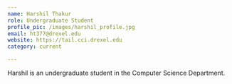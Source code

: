 ```yaml
---
name: Harshil Thakur
role: Undergraduate Student
profile_pic: /images/harshil_profile.jpg
email: ht377@drexel.edu
website: https://tail.cci.drexel.edu
category: current

---
```


Harshil is an undergraduate student in the Computer Science Department.
